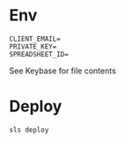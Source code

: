 # Env

```
CLIENT_EMAIL=
PRIVATE_KEY=
SPREADSHEET_ID=
```
See Keybase for file contents

# Deploy

```
sls deploy
```
